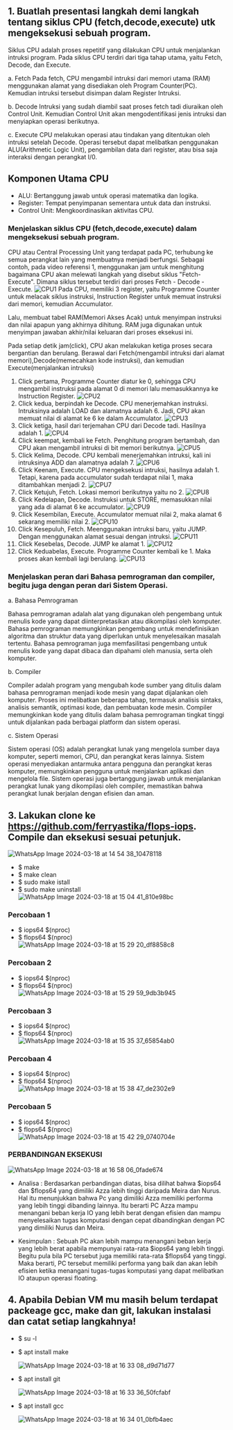 

## 1. Buatlah presentasi langkah demi langkah tentang siklus CPU (fetch,decode,execute) utk mengeksekusi sebuah program.

  Siklus CPU adalah proses repetitif yang dilakukan CPU untuk menjalankan intruksi program. Pada siklus CPU terdiri dari tiga tahap utama, yaitu Fetch, Decode, dan Execute. 
  
   a. Fetch
  Pada fetch, CPU mengambil intruksi dari memori utama (RAM) menggunakan alamat yang disediakan oleh Program Counter(PC). Kemudian intruksi tersebut disimpan dalam Register Intruksi. 
    
   b. Decode
  Intruksi yang sudah diambil saat proses fetch tadi diuraikan oleh Control Unit. Kemudian Control Unit akan mengodentifikasi jenis intruksi dan menyiapkan operasi berikutnya. 

   c. Execute 
  CPU melakukan operasi atau tindakan yang ditentukan oleh intruksi setelah Decode. Operasi tersebut dapat melibatkan penggunakan ALU(Arithmetic Logic Unit), pengambilan data dari register, atau bisa saja interaksi dengan perangkat I/0.

## Komponen Utama CPU

  - ALU: Bertanggung jawab untuk operasi matematika dan logika.
  - Register: Tempat penyimpanan sementara untuk data dan instruksi.
  - Control Unit: Mengkoordinasikan aktivitas CPU.

### Menjelaskan siklus CPU (fetch,decode,execute) dalam mengeksekusi sebuah program.

  CPU atau Central Processing Unit yang terdapat pada PC, terhubung ke semua perangkat lain yang membuatnya menjadi berfungsi. Sebagai contoh, pada video referensi 1, menggunakan jam untuk menghitung bagaimana CPU akan melewati langkah yang disebut siklus "Fetch-Execute". Dimana siklus tersebut terdiri dari proses Fetch - Decode - Execute.
![CPU1](https://github.com/Meiradina/SysOP24-3123521023/assets/160557713/f745f01b-3a01-4346-91fe-1835579a51bd)
  Pada CPU, memiliki 3 register, yaitu Programme Counter untuk melacak siklus instruksi, Instruction Register untuk memuat instruksi dari memori, kemudian Accumulator. 
  
  Lalu, membuat tabel RAM(Memori Akses Acak) untuk menyimpan instruksi dan nilai apapun yang akhirnya dihitung. RAM juga digunakan untuk menyimpan jawaban akhir/nilai keluaran dari proses eksekusi ini. 
 
  Pada setiap detik jam(click), CPU akan melakukan ketiga proses secara bergantian dan berulang. Berawal dari Fetch(mengambil intruksi dari alamat memori),Decode(memecahkan kode instruksi), dan kemudian Execute(menjalankan intruksi)
  
  1. Click pertama, Programme Counter diatur ke 0, sehingga CPU mengambil instruksi pada alamat 0 di memori lalu memasukkannya ke Instruction Register.
![CPU2](https://github.com/Meiradina/SysOP24-3123521023/assets/160557713/59dde577-6299-4332-ac43-b528d5c69525)
  2. Click kedua, berpindah ke Decode. CPU menerjemahkan instruksi. Intruksinya adalah LOAD dan alamatnya adalah 6. Jadi, CPU akan memuat nilai di alamat ke 6 ke dalam Accumulator.
![CPU3](https://github.com/Meiradina/SysOP24-3123521023/assets/160557713/a31eb170-aa10-4790-924b-80ca096f1b92)
  3. Click ketiga, hasil dari terjemahan CPU dari Decode tadi. Hasilnya adalah 1.
![CPU4](https://github.com/Meiradina/SysOP24-3123521023/assets/160557713/707925a8-40de-4b3d-8f77-324c1d7b319d)
  4. Click keempat, kembali ke Fetch. Penghitung program bertambah, dan CPU akan mengambil intruksi di bit memori berikutnya. 
  ![CPU5](https://github.com/Meiradina/SysOP24-3123521023/assets/160557713/51facd1f-ec99-4ecd-a8a1-35514e93dc41)
  5. Click Kelima, Decode. CPU kembali menerjemahkan intruksi, kali ini intruksinya ADD dan alamatnya adalah 7. 
  ![CPU6](https://github.com/Meiradina/SysOP24-3123521023/assets/160557713/dc680dd4-e483-4365-9dbe-58f89293a527)
  6. Click Keenam, Execute. CPU mengeksekusi intruksi, hasilnya adalah 1. Tetapi, karena pada accumulator sudah terdapat nilai 1, maka ditambahkan menjadi 2. 
![CPU7](https://github.com/Meiradina/SysOP24-3123521023/assets/160557713/7d26ca62-f066-485d-b716-3cbc48b90df0)
  7. Click Ketujuh, Fetch. Lokasi memori berikutnya yaitu no 2. 
  ![CPU8](https://github.com/Meiradina/SysOP24-3123521023/assets/160557713/57a4a7b6-0b5e-44b8-9e61-bb32f0aaf982)
  8. Click Kedelapan, Decode. Instruksi untuk STORE, memasukkan nilai yang ada di alamat 6 ke accumulator. 
![CPU9](https://github.com/Meiradina/SysOP24-3123521023/assets/160557713/e965c9f2-ad2b-4da1-9a57-8b17d8c36538)
  9. Click Kesembilan, Execute. Accumulator memuat nilai 2, maka alamat 6 sekarang memiliki nilai 2. 
![CPU10](https://github.com/Meiradina/SysOP24-3123521023/assets/160557713/9cfb3365-2060-49e2-b605-2537c5ce930d)
  10. Click Kesepuluh, Fetch. Meenggunakan intruksi baru, yaitu JUMP. Dengan menggunakan alamat sesuai dengan intruksi. 
![CPU11](https://github.com/Meiradina/SysOP24-3123521023/assets/160557713/ca5ece1b-1e2a-46d8-83ca-97cebdd762c6)
 11. Click Kesebelas, Decode. JUMP ke alamat 1.
 ![CPU12](https://github.com/Meiradina/SysOP24-3123521023/assets/160557713/7ea3c3f8-a8a3-4450-a759-9e7b647f9258)
  12. Click Keduabelas, Execute. Programme Counter kembali ke 1. Maka proses akan kembali lagi berulang.
![CPU13](https://github.com/Meiradina/SysOP24-3123521023/assets/160557713/df878b3b-48d7-46a7-8ab4-9de3806ec9cd)



### Menjelaskan peran dari Bahasa pemrograman dan compiler, begitu juga dengan peran dari Sistem Operasi. 

a. Bahasa Pemrograman

Bahasa pemrograman adalah alat yang digunakan oleh pengembang untuk menulis kode yang dapat diinterpretasikan atau dikompilasi oleh komputer. Bahasa pemrograman memungkinkan pengembang untuk mendefinisikan algoritma dan struktur data yang diperlukan untuk menyelesaikan masalah tertentu. Bahasa pemrograman juga memfasilitasi pengembang untuk menulis kode yang dapat dibaca dan dipahami oleh manusia, serta oleh komputer.

b. Compiler

Compiler adalah program yang mengubah kode sumber yang ditulis dalam bahasa pemrograman menjadi kode mesin yang dapat dijalankan oleh komputer. Proses ini melibatkan beberapa tahap, termasuk analisis sintaks, analisis semantik, optimasi kode, dan pembuatan kode mesin. Compiler memungkinkan kode yang ditulis dalam bahasa pemrograman tingkat tinggi untuk dijalankan pada berbagai platform dan sistem operasi.

c. Sistem Operasi

Sistem operasi (OS) adalah perangkat lunak yang mengelola sumber daya komputer, seperti memori, CPU, dan perangkat keras lainnya. Sistem operasi menyediakan antarmuka antara pengguna dan perangkat keras komputer, memungkinkan pengguna untuk menjalankan aplikasi dan mengelola file. Sistem operasi juga bertanggung jawab untuk menjalankan perangkat lunak yang dikompilasi oleh compiler, memastikan bahwa perangkat lunak berjalan dengan efisien dan aman.


 ## 3. Lakukan clone ke https://github.com/ferryastika/flops-iops. Compile dan eksekusi sesuai petunjuk.
  ![WhatsApp Image 2024-03-18 at 14 54 38_10478118](https://github.com/Meiradina/SysOP24-3123521023/assets/160557713/38ecb322-6b3a-4026-9f36-5191d76258a2)

  - $ make
  - $ make clean
  - $ sudo make istall
  - $ sudo make uninstall
    ![WhatsApp Image 2024-03-18 at 15 04 41_810e98bc](https://github.com/Meiradina/SysOP24-3123521023/assets/160557713/97a199c7-0f04-48e7-8e5d-0bd5f93b91bb)

### Percobaan 1
  - $ iops64 $(nproc)
  - $ flops64 $(nproc)
    ![WhatsApp Image 2024-03-18 at 15 29 20_df8858c8](https://github.com/Meiradina/SysOP24-3123521023/assets/160557713/13b4a9b8-15cc-4fed-b7dd-2c4fabec06f3)

 ### Percobaan 2
  - $ iops64 $(nproc)
  - $ flops64 $(nproc)
    ![WhatsApp Image 2024-03-18 at 15 29 59_9db3b945](https://github.com/Meiradina/SysOP24-3123521023/assets/160557713/128335b5-3ddb-4dfb-8bde-b278a06ef475)

 ### Percobaan 3
  - $ iops64 $(nproc)
  - $ flops64 $(nproc)
    ![WhatsApp Image 2024-03-18 at 15 35 37_65854ab0](https://github.com/Meiradina/SysOP24-3123521023/assets/160557713/b90c6cc5-273f-4001-8e61-aff0b44c141f)

 ### Percobaan 4
  - $ iops64 $(nproc)
  - $ flops64 $(nproc)
    ![WhatsApp Image 2024-03-18 at 15 38 47_de2302e9](https://github.com/Meiradina/SysOP24-3123521023/assets/160557713/87c37058-b2da-4b29-afe1-f0333e71aa57)


 ### Percobaan 5
  - $ iops64 $(nproc)
  - $ flops64 $(nproc)
    ![WhatsApp Image 2024-03-18 at 15 42 29_0740704e](https://github.com/Meiradina/SysOP24-3123521023/assets/160557713/46688e21-ae42-4850-b1a7-5429fbd9cc1d)

### PERBANDINGAN EKSEKUSI 
![WhatsApp Image 2024-03-18 at 16 58 06_0fade674](https://github.com/Meiradina/SysOP24-3123521023/assets/160557713/d37f161c-7d47-4aea-8a3e-05c03b30501d)

- Analisa : Berdasarkan perbandingan diatas, bisa dilihat bahwa $iops64 dan $flops64 yang dimiliki Azza lebih tinggi daripada Meira dan Nurus. Hal itu menunjukkan bahwa Pc yang dimiliki Azza memiliki performa yang lebih tinggi dibanding lainnya. Itu berarti PC Azza mampu menangani beban kerja IO yang lebih berat dengan efisien dan mampu menyelesaikan tugas komputasi dengan cepat dibandingkan dengan PC yang dimiliki Nurus dan Meira.

- Kesimpulan : Sebuah PC akan lebih mampu menangani beban kerja yang lebih berat apabila mempunyai rata-rata $iops64 yang lebih tinggi. Begitu pula bila PC tersebut juga memiliki rata-rata $flops64 yang tinggi. Maka berarti, PC tersebut memiliki performa yang baik dan akan lebih efisien ketika menangani tugas-tugas komputasi yang dapat melibatkan IO ataupun operasi floating.   



## 4. Apabila Debian VM mu masih belum terdapat packeage gcc, make dan git, lakukan instalasi dan catat setiap langkahnya!

- $ su -l
- $ apt install make
  
  ![WhatsApp Image 2024-03-18 at 16 33 08_d9d71d77](https://github.com/Meiradina/SysOP24-3123521023/assets/160557713/487da140-7fc4-4d25-bb0b-d80eef956b14)

- $ apt install git
  
  ![WhatsApp Image 2024-03-18 at 16 33 36_50fcfabf](https://github.com/Meiradina/SysOP24-3123521023/assets/160557713/d8614695-3c9b-4784-aa30-46490c128b1d)

- $ apt install gcc
  
  ![WhatsApp Image 2024-03-18 at 16 34 01_0bfb4aec](https://github.com/Meiradina/SysOP24-3123521023/assets/160557713/0b8e0812-5024-4356-9b2e-e2b32dff3c7f)







   
   
